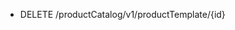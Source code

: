 <!--
    ATTENTION: This file was generated via gradle!
               Do NOT manually edit this file! Any such changes will be overwritten!
-->

* DELETE /productCatalog/v1/productTemplate/{id}
